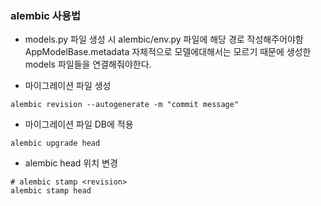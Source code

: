 ### alembic 사용법

- models.py 파일 생성 시 alembic/env.py 파일에 해당 경로 작성해주어야함
  AppModelBase.metadata 자체적으로 모델에대해서는 모르기 때문에 생성한 models 파일들을 연결해줘야한다.

- 마이그레이션 파일 생성

```
alembic revision --autogenerate -m "commit message"
```

- 마이그레이션 파일 DB에 적용

```
alembic upgrade head
```

- alembic head 위치 변경

```
# alembic stamp <revision>
alembic stamp head
```
